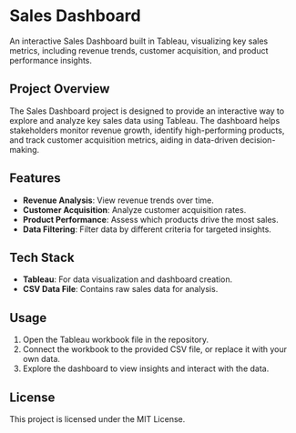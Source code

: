 # Sales Dashboard

An interactive Sales Dashboard built in Tableau, visualizing key sales metrics, including revenue trends, customer acquisition, and product performance insights.

## Project Overview

The Sales Dashboard project is designed to provide an interactive way to explore and analyze key sales data using Tableau. The dashboard helps stakeholders monitor revenue growth, identify high-performing products, and track customer acquisition metrics, aiding in data-driven decision-making.

## Features

- **Revenue Analysis**: View revenue trends over time.
- **Customer Acquisition**: Analyze customer acquisition rates.
- **Product Performance**: Assess which products drive the most sales.
- **Data Filtering**: Filter data by different criteria for targeted insights.

## Tech Stack

- **Tableau**: For data visualization and dashboard creation.
- **CSV Data File**: Contains raw sales data for analysis.

## Usage

1. Open the Tableau workbook file in the repository.
2. Connect the workbook to the provided CSV file, or replace it with your own data.
3. Explore the dashboard to view insights and interact with the data.

## License

This project is licensed under the MIT License.
